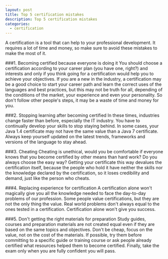 ```yaml
---
layout: post
title: Top 5 certification mistakes
description: Top 5 certification mistakes
categories:
  - certification
---
```


A certification is a tool that can help to your professional development. It requires a lot of time and money, so make sure to avoid these mistakes to make the most of it.

###1. Becoming certified because everyone is doing it
You should choose a certification according to your career plan (you have one, right?) and interests and only if you think going for a certification would help you to achieve your objectives. If you are a new in the industry, a certification may be a good choice to start your career path and learn the correct uses of the languages and best practices, but this may not be truth for all, depending of the conditions of the market, your experience and even your personality. So don't follow other people's steps, it may be a waste of time and money for you.

 

###2. Stopping learning after becoming certified
In these times, industries change faster than before, especially the IT industry. You have to continually develop your skills to stop staying behind. In some cases, your Java 1.4 certificate may not have the same value than a Java 7 certificate. Always keep yourself updated on the latest trends, frameworks and versions of the language to stay ahead.

 

###3. Cheating
Cheating is unethical, would you be comfortable if everyone knows that you become certified by other means than hard work? Do you always choose the easy way? Getting your certificate this way devalues the certification itself, because the people who hold it have neither the skills nor the knowledge declared by the certification, so it loses credibility and demand, just like the person who cheats.

 

###4. Replacing experience for certification
A certification alone won't magically give you all the knowledge needed to face the day-to-day problems of our profession. Some people value certifications, but they are not the only thing the value. Real world problems don't always equal to the ones tested in a certification. Certification alone won't give you success.

 

###5. Don't getting the right materials for preparation
Study guides, courses and preparation materials are not created equal even if they are based on the same topics and objectives. Don't be cheap, focus on the value, not on the cost of the materials. If possible, try them before committing to a specific guide or training course or ask people already certified what resources helped them to become certified. Finally, take the exam only when you are fully confident you will pass.